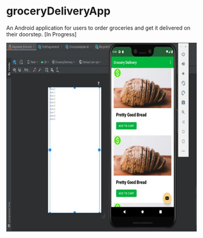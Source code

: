 # groceryDeliveryApp
An Android application for users to order groceries and get it delivered on their doorstep. [In Progress]

<img src="updatedProject.JPG" width="680" height="500">

